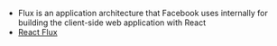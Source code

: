 * Flux is an application architecture that Facebook uses internally for building the client-side web application with React
* [React Flux](https://www.javatpoint.com/react-flux-concept#:~:text=Flux%20is%20an%20application%20architecture,of%20Unidirectional%20Data%20Flow%20model.)
